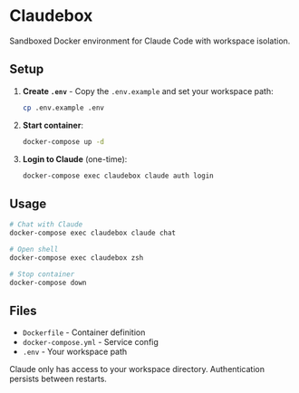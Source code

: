 # Claudebox

Sandboxed Docker environment for Claude Code with workspace isolation.

## Setup

1. **Create `.env`** - Copy the `.env.example` and set your workspace path:

   ```bash
   cp .env.example .env
   ```

2. **Start container**:

   ```bash
   docker-compose up -d
   ```

3. **Login to Claude** (one-time):
   ```bash
   docker-compose exec claudebox claude auth login
   ```

## Usage

```bash
# Chat with Claude
docker-compose exec claudebox claude chat

# Open shell
docker-compose exec claudebox zsh

# Stop container
docker-compose down
```

## Files

- `Dockerfile` - Container definition
- `docker-compose.yml` - Service config
- `.env` - Your workspace path

Claude only has access to your workspace directory. Authentication persists between restarts.
